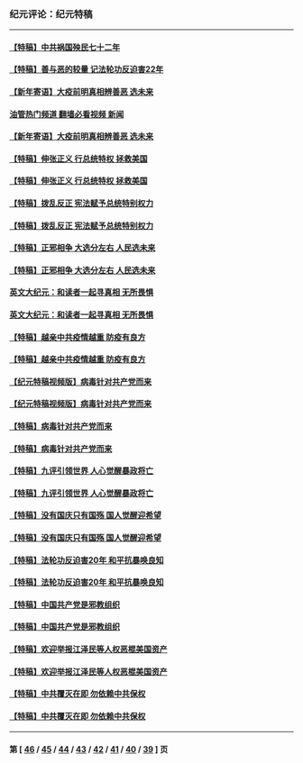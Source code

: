 ### 纪元评论：纪元特稿
---
#### [【特稿】中共祸国殃民七十二年](../../pages/nsc424/n13272607.md?01300330) 
#### [【特稿】善与恶的较量 记法轮功反迫害22年](../../pages/nsc424/n13086597.md?01300330) 
#### [【新年寄语】大疫前明真相辨善恶 选未来](../../pages/nsc424/n12660855.md?01300330) 
#### [油管热门频道 翻墙必看视频 新闻](ok?01300330)
#### [【新年寄语】大疫前明真相辨善恶 选未来](../../pages/nsc424/n12660855.md?01300330) 
#### [【特稿】伸张正义 行总统特权 拯救美国](../../pages/nsc424/n12616806.md?01300330) 
#### [【特稿】伸张正义 行总统特权 拯救美国](../../pages/nsc424/n12616806.md?01300330) 
#### [【特稿】拨乱反正 宪法赋予总统特别权力](../../pages/nsc424/n12598306.md?01300330) 
#### [【特稿】拨乱反正 宪法赋予总统特别权力](../../pages/nsc424/n12598306.md?01300330) 
#### [【特稿】正邪相争 大选分左右 人民选未来](../../pages/nsc424/n12545208.md?01300330) 
#### [【特稿】正邪相争 大选分左右 人民选未来](../../pages/nsc424/n12545208.md?01300330) 
#### [英文大纪元：和读者一起寻真相 无所畏惧](../../pages/nsc424/n12542027.md?01300330) 
#### [英文大纪元：和读者一起寻真相 无所畏惧](../../pages/nsc424/n12542027.md?01300330) 
#### [【特稿】越亲中共疫情越重 防疫有良方](../../pages/nsc424/n12042989.md?01300330) 
#### [【特稿】越亲中共疫情越重 防疫有良方](../../pages/nsc424/n12042989.md?01300330) 
#### [【纪元特稿视频版】病毒针对共产党而来](../../pages/nsc424/n11977328.md?01300330) 
#### [【纪元特稿视频版】病毒针对共产党而来](../../pages/nsc424/n11977328.md?01300330) 
#### [【特稿】病毒针对共产党而来](../../pages/nsc424/n11928818.md?01300330) 
#### [【特稿】病毒针对共产党而来](../../pages/nsc424/n11928818.md?01300330) 
#### [【特稿】九评引领世界 人心觉醒暴政将亡](../../pages/nsc424/n11660496.md?01300330) 
#### [【特稿】九评引领世界 人心觉醒暴政将亡](../../pages/nsc424/n11660496.md?01300330) 
#### [【特稿】没有国庆只有国殇 国人觉醒迎希望](../../pages/nsc424/n11549354.md?01300330) 
#### [【特稿】没有国庆只有国殇 国人觉醒迎希望](../../pages/nsc424/n11549354.md?01300330) 
#### [【特稿】法轮功反迫害20年 和平抗暴唤良知](../../pages/nsc424/n11389135.md?01300330) 
#### [【特稿】法轮功反迫害20年 和平抗暴唤良知](../../pages/nsc424/n11389135.md?01300330) 
#### [【特稿】中国共产党是邪教组织](../../pages/nsc424/n11355551.md?01300330) 
#### [【特稿】中国共产党是邪教组织](../../pages/nsc424/n11355551.md?01300330) 
#### [【特稿】欢迎举报江泽民等人权恶棍美国资产](../../pages/nsc424/n11303040.md?01300330) 
#### [【特稿】欢迎举报江泽民等人权恶棍美国资产](../../pages/nsc424/n11303040.md?01300330) 
#### [【特稿】中共覆灭在即 勿依赖中共保权](../../pages/nsc424/n11278510.md?01300330) 
#### [【特稿】中共覆灭在即 勿依赖中共保权](../../pages/nsc424/n11278510.md?01300330) 

---
#### 第 [ [46](./46.md?01300330) / [45](./45.md?01300330) / [44](./44.md?01300330) / [43](./43.md?01300330) / [42](./42.md?01300330) / [41](./41.md?01300330) / [40](./40.md?01300330) / [39](./39.md?01300330) ] 页
